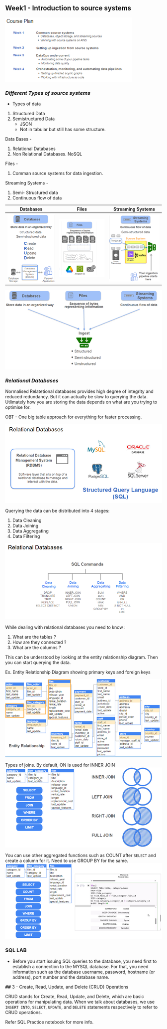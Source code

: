 ## Week1 - Introduction to source systems

![image](./.images/Week_details.png)

### _Different Types of source systems_
* Types of data
1. Structured Data
2. Semistructured Data
    - JSON
    - Not in tabular but still has some structure.


Data Bases -

1. Relational Databases
2. Non Relational Databases. NoSQL

Files - 

1. Comman source systems for data ingestion.

Streaming Systems - 

1. Semi- Structured data
2. Continuous flow of data



|Databases|Files   |Streaming Systems|
|----|--------   |--------|
|![alt text](<.images/Types of Source systems_1.png>)| ![alt text](<.images/Types of Source systems_2.png>)   |![alt text](<.images/Types of Source systems_3.png>)


![image](.images/In_summary_source_systems.png)

### _Relational Databases_

Normalised Relatetional databases provides high degree of integrity and reduced redundancy. But it can actually be slow to querying the data. 
Utlimately how you are storing the data depends on what are you trying to optimise for. 

OBT - One big table approach for everything for faster processing. 

![alt text](.images/relational_databases.png)


Querying the data can be distributed into 4 stages:
1. Data Cleaning
2. Data Joining
3. Data Aggregating
4. Data Filtering

![alt text](.images/relational_databases_2.png) 

While dealing with relational databases you need to know :
1. What are the tables ?
2. How are they connected ?
3. What are the columns ?




This can be understood by looking at the entity relationship diagram. Then you can start querying the data.

Ex. Entity Relationship Diagram showing primary keys and foreign keys

![Entity Relationship Diagram](.images/relational_databases_3.png) 

Types of joins. By default, ON is used for INNER JOIN
![Join Types](.images/relational_databases_4.png) 

You can use other aggregated functions such as COUNT after `SELECT` and create a column for it. Need to use GROUP BY for the same. 
![Aggregation Example](.images/relational_databases_5.png)


### SQL LAB

* Before you start issuing SQL queries to the database, you need first to establish a connection to the MYSQL database. For that, you need information such as the database username, password, hostname (or address), port number and the database name.

**##** 3 - Create, Read, Update, and Delete (CRUD) Operations

CRUD stands for Create, Read, Update, and Delete, which are basic operations for manipulating data. When we talk about databases, we use `INSERT INTO`, `SELECT`, `UPDATE`, and `DELETE` statements respectively to refer to CRUD operations.

Refer SQL Practice notebook for more info.